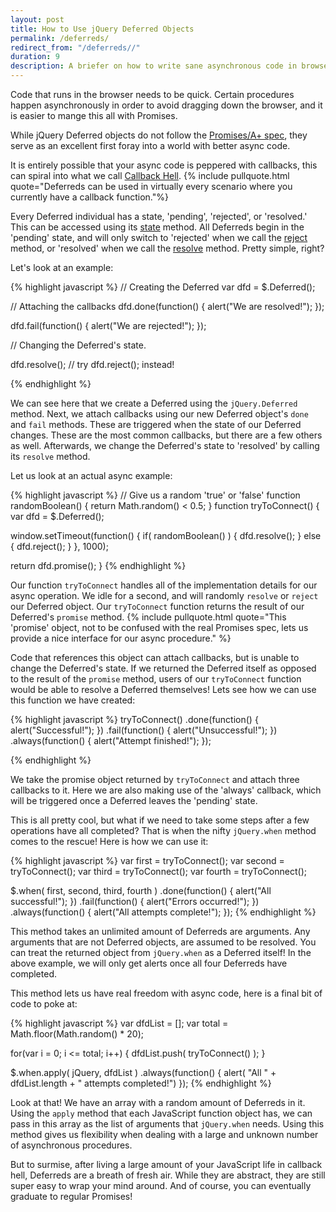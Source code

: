 ```yaml
---
layout: post
title: How to Use jQuery Deferred Objects
permalink: /deferreds/
redirect_from: "/deferreds//"
duration: 9
description: A briefer on how to write sane asynchronous code in browser using the popular jQuery library.
---
```


Code that runs in the browser needs to be quick. Certain procedures happen asynchronously in order to avoid dragging down the browser, and it is easier to mange this all with Promises.

While jQuery Deferred objects do not follow the [Promises/A+ spec](http://promisesaplus.com), they serve as an excellent first foray into a world with better async code.

It is entirely possible that your async code is peppered with callbacks, this can spiral into what we call [Callback Hell](http://callbackhell.com). {% include pullquote.html quote="Deferreds can be used in virtually every scenario where you currently have a callback function."%}

Every Deferred individual has a state, 'pending', 'rejected', or 'resolved.' This can be accessed using its [state](http://api.jquery.com/deferred.state) method. All Deferreds begin in the 'pending' state, and will only switch to 'rejected' when we call the [reject](http://api.jquery.com/deferred.reject/) method, or 'resolved' when we call the [resolve](http://api.jquery.com/deferred.resolve/) method. Pretty simple, right?

Let's look at an example:

{% highlight javascript %}
// Creating the Deferred
var dfd = $.Deferred();

// Attaching the callbacks
dfd.done(function() {
  alert("We are resolved!");
});

dfd.fail(function() {
  alert("We are rejected!");
});


// Changing the Deferred's state.

dfd.resolve();
// try dfd.reject(); instead!

{% endhighlight %}

We can see here that we create a Deferred using the `jQuery.Deferred` method. Next, we attach callbacks using our new Deferred object's `done` and `fail` methods. These are triggered when the state of our Deferred changes. These are the most common callbacks, but there are a few others as well. Afterwards, we change the Deferred's state to 'resolved' by calling its `resolve` method.

Let us look at an actual async example: 


{% highlight javascript %}
// Give us a random 'true' or 'false'
function randomBoolean() {
  return Math.random() < 0.5;
}
function tryToConnect() {
  var dfd = $.Deferred();

  window.setTimeout(function() {
    if( randomBoolean() ) {
      dfd.resolve();
    }
    else {
      dfd.reject();
    }
  }, 1000);

  return dfd.promise();	
}
{% endhighlight %}

Our function `tryToConnect` handles all of the implementation details for our async operation. We idle for a second, and will randomly `resolve` or `reject` our Deferred object. Our `tryToConnect` function returns the result of our Deferred's `promise` method. {% include pullquote.html quote="This 'promise' object, not to be confused with the real Promises spec, lets us provide a nice interface for our async procedure." %}

Code that references this object can attach callbacks, but is unable to change the Deferred's state. If we returned the Deferred itself as opposed to the result of the `promise` method, users of our `tryToConnect` function would be able to resolve a Deferred themselves! Lets see how we can use this function we have created:
<br/>

{% highlight javascript %}
tryToConnect()
  .done(function() {
    alert("Successful!");
  })
  .fail(function() {
    alert("Unsuccessful!");
  })
  .always(function() {
    alert("Attempt finished!");
  });

{% endhighlight %}

We take the promise object returned by `tryToConnect` and attach three callbacks to it. Here we are also making use of the 'always' callback, which will be triggered once a Deferred leaves the 'pending' state. 

This is all pretty cool, but what if we need to take some steps after a few operations have all completed? That is when the nifty `jQuery.when` method comes to the rescue! Here is how we can use it:

{% highlight javascript %}
var first  = tryToConnect();
var second = tryToConnect();
var third  = tryToConnect();
var fourth = tryToConnect();

$.when( first, second, third, fourth )
  .done(function() {
    alert("All successful!");
  })
  .fail(function() {
    alert("Errors occurred!");
  })
  .always(function() {
    alert("All attempts complete!");
  });
{% endhighlight %}

This method takes an unlimited amount of Deferreds are arguments. Any arguments that are not Deferred objects, are assumed to be resolved. You can treat the returned object from `jQuery.when` as a Deferred itself! In the above example, we will only get alerts once all four Deferreds have completed.

This method lets us have real freedom with async code, here is a final bit of code to poke at:

{% highlight javascript %}
var dfdList = [];
var total   = Math.floor(Math.random() * 20);

for(var i = 0; i <= total; i++) {
  dfdList.push( tryToConnect() );
}

$.when.apply( jQuery, dfdList )
  .always(function() {
    alert( "All " + dfdList.length + " attempts completed!")
  });
{% endhighlight %}

Look at that! We have an array with a random amount of Deferreds in it. Using the `apply` method that each JavaScript function object has, we can pass in this array as the list of arguments that `jQuery.when` needs. Using this method gives us flexibility when dealing with a large and unknown number of asynchronous procedures. 

But to surmise, after living a large amount of your JavaScript life in callback hell, Deferreds are a breath of fresh air. While they are abstract, they are still super easy to wrap your mind around. And of course, you can eventually graduate to regular Promises!

